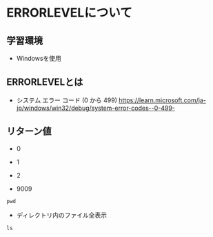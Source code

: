 # ERRORLEVELについて

## 学習環境
* Windowsを使用

## ERRORLEVELとは

* システム エラー コード (0 から 499)
<https://learn.microsoft.com/ja-jp/windows/win32/debug/system-error-codes--0-499->

## リターン値 
* 0

  
* 1
* 2


* 9009

```
pwd
```

* ディレクトリ内のファイル全表示
```
ls
```

